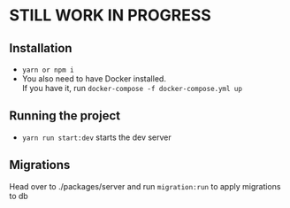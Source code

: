 # STILL WORK IN PROGRESS

## Installation

- ```yarn or npm i```
- You also need to have Docker installed. <br />
  If you have it, run ```docker-compose -f docker-compose.yml up```

## Running the project

- ```yarn run start:dev``` starts the dev server

## Migrations

Head over to ./packages/server and run ```migration:run``` to apply migrations to db
